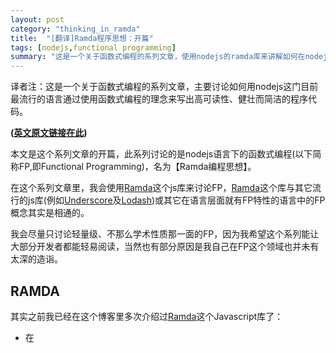 ```yaml
---
layout: post
category: "thinking_in_ramda"
title:  "[翻译]Ramda程序思想：开篇"
tags: [nodejs,functional programming]
summary: "这是一个关于函数式编程的系列文章，使用nodejs的ramda库来讲解如何在nodejs这门目前最流行的语言实现函数式编程的理念。"
---
```


>
译者注：这是一个关于函数式编程的系列文章，主要讨论如何用nodejs这门目前最流行的语言通过使用函数式编程的理念来写出高可读性、健壮而简洁的程序代码。

**\([英文原文链接在此](http://randycoulman.com/blog/2016/05/24/thinking-in-ramda-getting-started/ "英文原文链接在此")\)**

本文是这个系列文章的开篇，此系列讨论的是nodejs语言下的函数式编程(以下简称FP,即Functional Programming)，名为【Ramda编程思想】。

在这个系列文章里，我会使用[Ramda](http://ramdajs.com/ "Ramda")这个js库来讨论FP，[Ramda](http://ramdajs.com/ "Ramda")这个库与其它流行的js库\(例如[Underscore](http://underscorejs.org/ "Underscore")及[Lodash](https://lodash.com/ "lodash")\)或其它在语言层面就有FP特性的语言中的FP概念其实是相通的。

我会尽量只讨论轻量级、不那么学术性质那一面的FP，因为我希望这个系列能让大部分开发者都能轻易阅读，当然也有部分原因是我自己在FP这个领域也并未有太深的造诣。

## **RAMDA**

其实之前我已经在这个博客里多次介绍过[Ramda](http://ramdajs.com/ "Ramda")这个Javascript库了：

- 在

